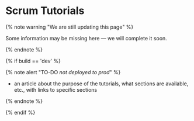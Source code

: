 # Scrum Tutorials

{% note warning "We are still updating this page" %}

Some information may be missing here — we will complete it soon.

{% endnote %}

{% if build == 'dev' %}

{% note alert "TO-DO _not deployed to prod_" %}

- an article about the purpose of the tutorials, what sections are available, etc., with links to specific sections

{% endnote %}

{% endif %}